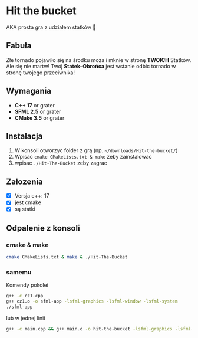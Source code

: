 # Hit the bucket

AKA prosta gra z udziałem statków 🚤

## Fabuła

Złe tornado pojawiło się na środku moza i mknie w stronę **TWOICH** Statków. Ale się nie martw! Twój **Statek–Obrońca** jest wstanie odbic tornado w stronę twojego przeciwnika!

## Wymagania

- **C++ 17** or grater
- **SFML 2.5** or grater
- **CMake 3.5** or grater

## Instalacja

1. W konsoli otworzyc folder z grą (np. `~/downloads/Hit-the-bucket/`)
2. Wpisac `cmake CMakeLists.txt & make` zeby zainstalowac
3. wpisac `./Hit-The-Bucket` zeby zagrac

## Załozenia

- [x] Versja c++: 17
- [x] jest cmake
- [x] są statki

## Odpalenie z konsoli

### cmake & make

```bash
cmake CMakeLists.txt & make & ./Hit-The-Bucket
```

### samemu

Komendy pokolei
~~~bash
g++ -c cz1.cpp
g++ cz1.o -o sfml-app -lsfml-graphics -lsfml-window -lsfml-system
./sfml-app
~~~

lub w jednej linii
~~~bash
g++ -c main.cpp && g++ main.o -o hit-the-bucket -lsfml-graphics -lsfml-window -lsfml-system && ./hit-the-bucket
~~~
